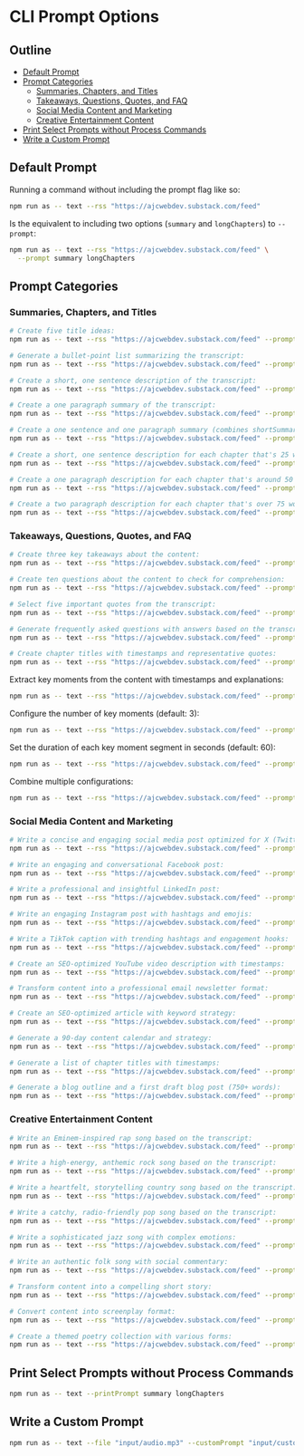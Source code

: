 # CLI Prompt Options

## Outline

- [Default Prompt](#default-prompt)
- [Prompt Categories](#prompt-categories)
  - [Summaries, Chapters, and Titles](#summaries-chapters-and-titles)
  - [Takeaways, Questions, Quotes, and FAQ](#takeaways-questions-quotes-and-faq)
  - [Social Media Content and Marketing](#social-media-content-and-marketing)
  - [Creative Entertainment Content](#creative-entertainment-content)
- [Print Select Prompts without Process Commands](#print-select-prompts-without-process-commands)
- [Write a Custom Prompt](#write-a-custom-prompt)

## Default Prompt

Running a command without including the prompt flag like so:

```bash
npm run as -- text --rss "https://ajcwebdev.substack.com/feed"
```

Is the equivalent to including two options (`summary` and `longChapters`) to `--prompt`:

```bash
npm run as -- text --rss "https://ajcwebdev.substack.com/feed" \
  --prompt summary longChapters
```

## Prompt Categories

### Summaries, Chapters, and Titles

```bash
# Create five title ideas:
npm run as -- text --rss "https://ajcwebdev.substack.com/feed" --prompt titles

# Generate a bullet-point list summarizing the transcript:
npm run as -- text --rss "https://ajcwebdev.substack.com/feed" --prompt bulletPoints

# Create a short, one sentence description of the transcript:
npm run as -- text --rss "https://ajcwebdev.substack.com/feed" --prompt shortSummary

# Create a one paragraph summary of the transcript:
npm run as -- text --rss "https://ajcwebdev.substack.com/feed" --prompt longSummary

# Create a one sentence and one paragraph summary (combines shortSummary and longSummary):
npm run as -- text --rss "https://ajcwebdev.substack.com/feed" --prompt summary

# Create a short, one sentence description for each chapter that's 25 words or shorter.
npm run as -- text --rss "https://ajcwebdev.substack.com/feed" --prompt shortChapters

# Create a one paragraph description for each chapter that's around 50 words.
npm run as -- text --rss "https://ajcwebdev.substack.com/feed" --prompt mediumChapters

# Create a two paragraph description for each chapter that's over 75 words.
npm run as -- text --rss "https://ajcwebdev.substack.com/feed" --prompt longChapters
```

### Takeaways, Questions, Quotes, and FAQ

```bash
# Create three key takeaways about the content:
npm run as -- text --rss "https://ajcwebdev.substack.com/feed" --prompt takeaways

# Create ten questions about the content to check for comprehension:
npm run as -- text --rss "https://ajcwebdev.substack.com/feed" --prompt questions

# Select five important quotes from the transcript:
npm run as -- text --rss "https://ajcwebdev.substack.com/feed" --prompt quotes

# Generate frequently asked questions with answers based on the transcript:
npm run as -- text --rss "https://ajcwebdev.substack.com/feed" --prompt faq

# Create chapter titles with timestamps and representative quotes:
npm run as -- text --rss "https://ajcwebdev.substack.com/feed" --prompt chapterTitlesAndQuotes
```

Extract key moments from the content with timestamps and explanations:

```bash
npm run as -- text --rss "https://ajcwebdev.substack.com/feed" --prompt keyMoments --chatgpt
```

Configure the number of key moments (default: 3):

```bash
npm run as -- text --rss "https://ajcwebdev.substack.com/feed" --prompt keyMoments --keyMomentsCount 5 --chatgpt
```

Set the duration of each key moment segment in seconds (default: 60):

```bash
npm run as -- text --rss "https://ajcwebdev.substack.com/feed" --prompt keyMoments --keyMomentDuration 90 --chatgpt
```

Combine multiple configurations:

```bash
npm run as -- text --rss "https://ajcwebdev.substack.com/feed" --prompt keyMoments --keyMomentsCount 2 --keyMomentDuration 60 --claude
```

### Social Media Content and Marketing

```bash
# Write a concise and engaging social media post optimized for X (Twitter):
npm run as -- text --rss "https://ajcwebdev.substack.com/feed" --prompt x

# Write an engaging and conversational Facebook post:
npm run as -- text --rss "https://ajcwebdev.substack.com/feed" --prompt facebook

# Write a professional and insightful LinkedIn post:
npm run as -- text --rss "https://ajcwebdev.substack.com/feed" --prompt linkedin

# Write an engaging Instagram post with hashtags and emojis:
npm run as -- text --rss "https://ajcwebdev.substack.com/feed" --prompt instagram

# Write a TikTok caption with trending hashtags and engagement hooks:
npm run as -- text --rss "https://ajcwebdev.substack.com/feed" --prompt tiktok

# Create an SEO-optimized YouTube video description with timestamps:
npm run as -- text --rss "https://ajcwebdev.substack.com/feed" --prompt youtubeDescription

# Transform content into a professional email newsletter format:
npm run as -- text --rss "https://ajcwebdev.substack.com/feed" --prompt emailNewsletter

# Create an SEO-optimized article with keyword strategy:
npm run as -- text --rss "https://ajcwebdev.substack.com/feed" --prompt seoArticle

# Generate a 90-day content calendar and strategy:
npm run as -- text --rss "https://ajcwebdev.substack.com/feed" --prompt contentStrategy

# Generate a list of chapter titles with timestamps:
npm run as -- text --rss "https://ajcwebdev.substack.com/feed" --prompt chapterTitles

# Generate a blog outline and a first draft blog post (750+ words):
npm run as -- text --rss "https://ajcwebdev.substack.com/feed" --prompt blog
```

### Creative Entertainment Content

```bash
# Write an Eminem-inspired rap song based on the transcript:
npm run as -- text --rss "https://ajcwebdev.substack.com/feed" --prompt rapSong

# Write a high-energy, anthemic rock song based on the transcript:
npm run as -- text --rss "https://ajcwebdev.substack.com/feed" --prompt rockSong

# Write a heartfelt, storytelling country song based on the transcript:
npm run as -- text --rss "https://ajcwebdev.substack.com/feed" --prompt countrySong

# Write a catchy, radio-friendly pop song based on the transcript:
npm run as -- text --rss "https://ajcwebdev.substack.com/feed" --prompt popSong

# Write a sophisticated jazz song with complex emotions:
npm run as -- text --rss "https://ajcwebdev.substack.com/feed" --prompt jazzSong

# Write an authentic folk song with social commentary:
npm run as -- text --rss "https://ajcwebdev.substack.com/feed" --prompt folkSong

# Transform content into a compelling short story:
npm run as -- text --rss "https://ajcwebdev.substack.com/feed" --prompt shortStory

# Convert content into screenplay format:
npm run as -- text --rss "https://ajcwebdev.substack.com/feed" --prompt screenplay

# Create a themed poetry collection with various forms:
npm run as -- text --rss "https://ajcwebdev.substack.com/feed" --prompt poetryCollection
```

## Print Select Prompts without Process Commands

```bash
npm run as -- text --printPrompt summary longChapters
```

## Write a Custom Prompt

```bash
npm run as -- text --file "input/audio.mp3" --customPrompt "input/custom-prompt.md" --chatgpt
```